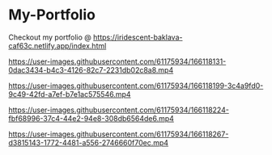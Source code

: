 # My-Portfolio
Checkout my portfolio @ https://iridescent-baklava-caf63c.netlify.app/index.html




https://user-images.githubusercontent.com/61175934/166118131-0dac3434-b4c3-4126-82c7-2231db02c8a8.mp4



https://user-images.githubusercontent.com/61175934/166118199-3c4a9fd0-9c49-42fd-a7ef-b7e1ac575546.mp4



https://user-images.githubusercontent.com/61175934/166118224-fbf68996-37c4-44e2-94e8-308db6564de6.mp4



https://user-images.githubusercontent.com/61175934/166118267-d3815143-1772-4481-a556-2746660f70ec.mp4


